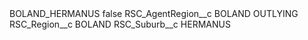 <?xml version="1.0" encoding="UTF-8"?>
<CustomMetadata xmlns="http://soap.sforce.com/2006/04/metadata" xmlns:xsi="http://www.w3.org/2001/XMLSchema-instance" xmlns:xsd="http://www.w3.org/2001/XMLSchema">
    <label>BOLAND_HERMANUS</label>
    <protected>false</protected>
    <values>
        <field>RSC_AgentRegion__c</field>
        <value xsi:type="xsd:string">BOLAND OUTLYING</value>
    </values>
    <values>
        <field>RSC_Region__c</field>
        <value xsi:type="xsd:string">BOLAND</value>
    </values>
    <values>
        <field>RSC_Suburb__c</field>
        <value xsi:type="xsd:string">HERMANUS</value>
    </values>
</CustomMetadata>
